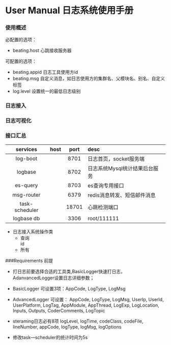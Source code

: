 # User Manual 日志系统使用手册

### 使用概述  
必配置的选项：
- beating.host 心跳接收服务器

可配置的选项：
- beating.appid 日志工具使用方id
- beating.msg 自定义消息，如日志使用方的集群名、父模块名、别名、自定义标签
- log.level 设置统一的最低日志级别

### 日志接入

### 日志可视化

### 接口汇总   
  
|   services    |       host     |    port    |      desc      |
|:-------------:|:--------------:|:----------:|:---------------|
|log-boot       |                |     8701   | 日志首页，socket服务端           |
|logbase        |                |     8702   | 日志系统Mysql统计结果后台服务     |
|es-query       |                |     8703   | es查询专用接口                  |
|msg-router     |                |     6379   | redis消息转发、短信邮件消息      |
|task-scheduler |                |     18701  | 心跳检测端口                    |
| logbase  db   |                |     3306   | root/111111                   |


- 日志接入系统操作类 
  - 查询  
   id
  - 所有 
  

###Requirements 前提

- 打日志前要选择合适的工具类,BasicLogger快速打日志，AdanvancedLogger设置日志详细参数；
- BasicLogger 可设置3项：AppCode,  LogType, LogMsg
- AdvancedLogger 可设置：
      AppCode,  LogType, LogMsg, 
      UserIp, UserId, UserPlatform, LogTag,
      AppModule, AppThread, LogExp, LogLocation,
      Inputs, Outputs, CoderComments, LogTopic
- steraming日志必有8项
      logLevel, logTime, codeClass, codeFile, lineNumber, appCode, logType, logMsg, logOptions

- 修改task—scheduler的统计时间为5s